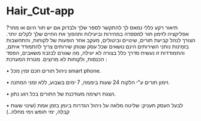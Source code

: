# Hair_Cut-app

תיאור רקע כללי
נמאס לך להתקשר לספר שלך ולבדוק אם יש תור היום או מחר? אפליקציה לזימון תור למספרה במהירות וביעילות ותהפוך את החיים שלך לקלים יותר. 
הצורך לנהל קביעת תורים, שינויים וביטולים, מעקב אחר הופעות של לקוחות, והתחשבות בזמינות נותני השירותים הינם נושאים שכל עסק שנותן שירותים צריך להתמודד איתם, והתמודדות זו נעשית סדרך כלל בצורה לא יעילה, מה שגורם לבזבוז משאבים, הפסד הכנסות, ולקוחות לא מרוצים.
מטרת המערכת :

•	ניהול תורים חכם זמין מכל  smart phone.

•	זימון תורים ע"י הלקוח 24 שעות ביממה, 7 ימים בשבוע, ללא זמני המתנה.

•	הצגת רשימה מעודכנת של התורים בכל רגע נתון.

•	לבעל העסק תעניק: שליטה מלאה על ניהול הגדרות ביומן בזמן אמת (שינוי שעות קבלה, ימי חופש וימי מחלה..)

